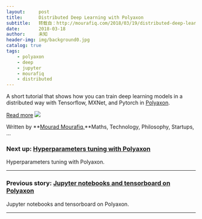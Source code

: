 ```yaml
---
layout:     post
title:      Distributed Deep Learning with Polyaxon
subtitle:   转载自：http://mourafiq.com/2018/03/19/distributed-deep-learning-on-polyaxon.html
date:       2018-03-18
author:     未知
header-img: img/background0.jpg
catalog: true
tags:
    - polyaxon
    - deep
    - jupyter
    - mourafiq
    - distributed
---
```


A short tutorial that shows how you can train deep learning models in a distributed way with Tensorflow, MXNet, and Pytorch in [Polyaxon](https://github.com/polyaxon/polyaxon).

[Read more](https://medium.com/polyaxon/distributed-deep-learning-with-polyaxon-6d9f1288e4b8)
![](http://mourafiq.com/images/logo.png)



 Written by **[Mourad Mourafiq.](https://twitter.com/mmourafiq)**Maths, Technology, Philosophy, Startups, ...


### Next up: [Hyperparameters tuning with Polyaxon](http://mourafiq.com/2018/04/25/hyperparameters-tuning-with-polyaxon.html)

Hyperparameters tuning with Polyaxon.

---


### Previous story: [Jupyter notebooks and tensorboard on Polyaxon](http://mourafiq.com/2018/03/05/jupyter-notebooks-and-tensorboards-on-polyaxon.html)

Jupyter notebooks and tensorboard on Polyaxon.

---

